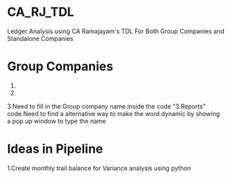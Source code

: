 # CA_RJ_TDL
Ledger Analysis using CA Ramajayam's TDL
For Both Group Companies and Standalone Companies

# Group Companies
  1.
  2.
  3.Need to fill in the Group company name inside the code "3.Reports" code.Need to find a alternative way to make the word dynamic by showing a pop up window to type the name

# Ideas in Pipeline
  1.Create monthly trail balance for Variance analysis using python 
